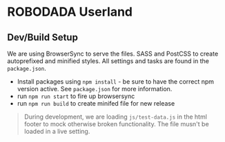 # ROBODADA Userland

## Dev/Build Setup

We are using BrowserSync to serve the files. SASS and PostCSS to create autoprefixed and minified styles. All settings and tasks are found in the `package.json`.

-   Install packages using `npm install` - be sure to have the correct npm version active. See `package.json` for more information.
-   run `npm run start` to fire up browsersync
-   run `npm run build` to create minifed file for new release

> During development, we are loading `js/test-data.js` in the html footer to mock otherwise broken functionality. The file musn't be loaded in a live setting.

